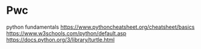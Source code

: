 # Pwc
python fundamentals
https://www.pythoncheatsheet.org/cheatsheet/basics
https://www.w3schools.com/python/default.asp
https://docs.python.org/3/library/turtle.html
